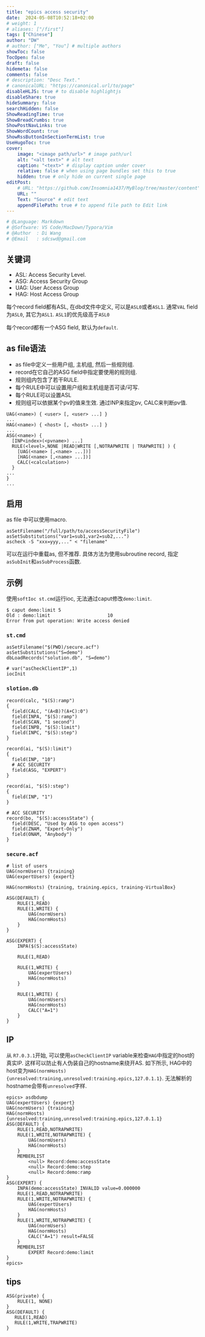 ```yaml
---
title: "epics access security"
date:  2024-05-08T10:52:18+02:00
# weight: 1
# aliases: ["/first"]
tags: ["Chinese"]
author: "DW"
# author: ["Me", "You"] # multiple authors
showToc: false
TocOpen: false
draft: false
hidemeta: false
comments: false
# description: "Desc Text."
# canonicalURL: "https://canonical.url/to/page"
disableHLJS: true # to disable highlightjs
disableShare: true
hideSummary: false
searchHidden: false
ShowReadingTime: true
ShowBreadCrumbs: true
ShowPostNavLinks: true
ShowWordCount: true
ShowRssButtonInSectionTermList: true
UseHugoToc: true
cover:
    image: "<image path/url>" # image path/url
    alt: "<alt text>" # alt text
    caption: "<text>" # display caption under cover
    relative: false # when using page bundles set this to true
    hidden: true # only hide on current single page
editPost:
    # URL: "https://github.com/Insomnia1437/MyBlog/tree/master/content"
    URL: ""
    Text: "Source" # edit text
    appendFilePath: true # to append file path to Edit link
---
```

```python
# @Language: Markdown
# @Software: VS Code/MacDown/Typora/Vim
# @Author  : Di Wang
# @Email   : sdcswd@gmail.com
```
## 关键词

- ASL: Access Security Level.
- ASG: Access Security Group
- UAG: User Access Group
- HAG: Host Access Group

每个record field都有ASL, 在dbd文件中定义, 可以是`ASL0`或者`ASL1`. 通常`VAL` field为`ASL0`, 其它为`ASL1`. `ASL1`的优先级高于`ASL0`

每个record都有一个ASG field, 默认为`default`.

## as file语法

- as file中定义一些用户组, 主机组, 然后一些规则组.
- record在它自己的ASG field中指定要使用的规则组.
- 规则组内包含了若干RULE.
- 每个RULE中可以设置用户组和主机组是否可读/可写.
- 每个RULE可以设置ASL
- 规则组可以依据某个pv的值来生效. 通过INP来指定pv, CALC来判断pv值.

```epics
UAG(<name>) { <user> [, <user> ...] }
...
HAG(<name>) { <host> [, <host> ...] }
...
ASG(<name>) {
  [INP<index>(<pvname>) ...]
  RULE(<level>,NONE |READ|WRITE [,NOTRAPWRITE | TRAPWRITE] ) {
    [UAG(<name> [,<name> ...])]
    [HAG(<name> [,<name> ...])]
    CALC(<calculation>)
  }
...
}
...
```

## 启用
as file 中可以使用macro.
```shell
asSetFilename("/full/path/to/accessSecurityFile")
asSetSubstitutions("var1=sub1,var2=sub2,...")
ascheck -S "xxx=yyy,..." < "filename"
```

可以在运行中重载as, 但不推荐. 具体方法为使用subroutine record, 指定`asSubInit`和`asSubProcess`函数.

## 示例
使用`softIoc st.cmd`运行ioc, 无法通过caput修改`demo:limit`.
```shell
$ caput demo:limit 5
Old : demo:limit                     10
Error from put operation: Write access denied
```
### `st.cmd`
```shell
asSetFilename("$(PWD)/secure.acf")
asSetSubstitutions("S=demo")
dbLoadRecords("solution.db", "S=demo")

# var("asCheckClientIP",1)
iocInit
```
### `slotion.db`
```epics
record(calc, "$(S):ramp")
{
  field(CALC, "(A<B)?(A+C):0")
  field(INPA, "$(S):ramp")
  field(SCAN, "1 second")
  field(INPB, "$(S):limit")
  field(INPC, "$(S):step")
}

record(ai, "$(S):limit")
{
  field(INP, "10")
  # ACC SECURITY
  field(ASG, "EXPERT")
}

record(ai, "$(S):step")
{
  field(INP, "1")
}

# ACC SECURITY
record(bo, "$(S):accessState") {
  field(DESC, "Used by ASG to open access")
  field(ZNAM, "Expert-Only")
  field(ONAM, "Anybody")
}
```

### `secure.acf`
```acf
# list of users
UAG(normUsers) {training}
UAG(expertUsers) {expert}

HAG(normHosts) {training, training.epics, training-VirtualBox}

ASG(DEFAULT) {
    RULE(1,READ)
    RULE(1,WRITE) {
        UAG(normUsers)
        HAG(normHosts)
    }
}

ASG(EXPERT) {
    INPA($(S):accessState)

    RULE(1,READ)

    RULE(1,WRITE) {
        UAG(expertUsers)
        HAG(normHosts)
    }

    RULE(1,WRITE) {
        UAG(normUsers)
        HAG(normHosts)
        CALC("A=1")
    }
}

```
## IP
从 `R7.0.3.1`开始, 可以使用`asCheckClientIP` variable来检查`HAG`中指定的host的真实IP. 这样可以防止有人伪装自己的hostname来绕开AS. 如下所示, HAG中的host变为`HAG(normHosts) {unresolved:training,unresolved:training.epics,127.0.1.1}`. 无法解析的hostname会带有`unresolved`字样.

```shell
epics> asdbdump
UAG(expertUsers) {expert}
UAG(normUsers) {training}
HAG(normHosts) {unresolved:training,unresolved:training.epics,127.0.1.1}
ASG(DEFAULT) {
	RULE(1,READ,NOTRAPWRITE)
	RULE(1,WRITE,NOTRAPWRITE) {
		UAG(normUsers)
		HAG(normHosts)
	}
	MEMBERLIST
		<null> Record:demo:accessState
		<null> Record:demo:step
		<null> Record:demo:ramp
}
ASG(EXPERT) {
	INPA(demo:accessState) INVALID value=0.000000
	RULE(1,READ,NOTRAPWRITE)
	RULE(1,WRITE,NOTRAPWRITE) {
		UAG(expertUsers)
		HAG(normHosts)
	}
	RULE(1,WRITE,NOTRAPWRITE) {
		UAG(normUsers)
		HAG(normHosts)
		CALC("A=1") result=FALSE
	}
	MEMBERLIST
		EXPERT Record:demo:limit
}
epics>
```

## tips

```acf
ASG(private) {
    RULE(1, NONE)
}
ASG(DEFAULT) {
   RULE(1,READ)
   RULE(1,WRITE,TRAPWRITE)
}
```